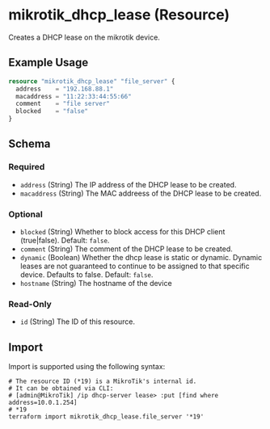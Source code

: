 # mikrotik_dhcp_lease (Resource)
Creates a DHCP lease on the mikrotik device.

## Example Usage
```terraform
resource "mikrotik_dhcp_lease" "file_server" {
  address    = "192.168.88.1"
  macaddress = "11:22:33:44:55:66"
  comment    = "file server"
  blocked    = "false"
}
```

<!-- schema generated by tfplugindocs -->
## Schema

### Required

- `address` (String) The IP address of the DHCP lease to be created.
- `macaddress` (String) The MAC addreess of the DHCP lease to be created.

### Optional

- `blocked` (String) Whether to block access for this DHCP client (true|false). Default: `false`.
- `comment` (String) The comment of the DHCP lease to be created.
- `dynamic` (Boolean) Whether the dhcp lease is static or dynamic. Dynamic leases are not guaranteed to continue to be assigned to that specific device. Defaults to false. Default: `false`.
- `hostname` (String) The hostname of the device

### Read-Only

- `id` (String) The ID of this resource.

## Import
Import is supported using the following syntax:
```shell
# The resource ID (*19) is a MikroTik's internal id.
# It can be obtained via CLI:
# [admin@MikroTik] /ip dhcp-server lease> :put [find where address=10.0.1.254]
# *19
terraform import mikrotik_dhcp_lease.file_server '*19'
```
